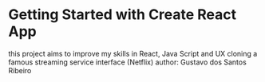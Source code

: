 # Getting Started with Create React App

this project aims to improve my skills in React, Java Script and UX cloning a famous streaming service interface (Netflix)
author: Gustavo dos Santos Ribeiro